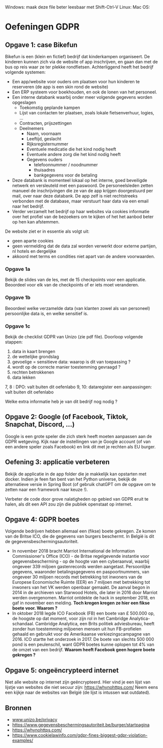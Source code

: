Windows: maak deze file beter leesbaar met Shift-Ctrl-V
Linux: 
Mac OS:

# Oefeningen GDPR

## Opgave 1: case Bikefun

Bikefun is een (klein en fictief) bedrijf dat kinderkampen organiseert. De kinderen kunnen zich via de website of app inschrijven, en gaan dan met de bus op reis waar ze ter plekke rondfietsen. Achterliggend heeft het bedrijf volgende systemen:

- Een app/website voor ouders om plaatsen voor hun kinderen te reserveren (de app is een skin rond de website)
- Een ERP systeem voor boekhouden, en ook de lonen van het personeel.
- Een interne databank waarbij onder meer volgende gegevens worden opgeslagen
    - Toekomstig geplande kampen
    - Lijst van contacten ter plaatsen, zoals lokale fietsenverhuur, logies, …
    - Contracten, prijszettingen
    - Deelnemers
        - Naam, voornaam
        - Leeftijd, geslacht
        - Rijksregisternummer
        - Eventuele medicatie die het kind nodig heeft
        - Eventuele andere zorg die het kind nodig heeft
        - Gegevens ouders
            - telefoonnummer / noodnummer
            - thuisadres
            - bankgegevens voor de betaling
- Deze databank is momenteel lokaal op het interne, goed beveiligde netwerk en versleuteld met een paswoord. De personeelsleden zetten manueel de inschrijvingen die ze van de app krijgen doorgestuurd per mail, over naar deze databank. De app zelf is niet rechtstreeks verbonden met de database, maar verstuurt haar data via een email naar het bedrijf.
- Verder verzamelt het bedrijf op haar websites via cookies informatie over het profiel van de bezoekers om te kijken of het het aanbod beter op hen kan afstemmen.

De website ziet er in essentie als volgt uit:
- geen aparte cookies
- geen vermelding dat de data zal worden verwerkt door externe partijen, nl hotels en dergelijke
- akkoord met terms en condities niet apart van de andere voorwaarden.

### Opgave 1a
Bekijk de slides van de les, met de 15 checkpoints voor een applicatie. Beoordeel voor elk van de checkpoints of er iets moet veranderen.

### Opgave 1b
Beoordeel welke verzamelde data (van klanten zowel als van personeel) persoonlijke data is, en welke sensitief is.

### Opgave 1c
Bekijk de checklist GDPR van Unizo (zie pdf file). Doorloop volgende stappen:
1. data in kaart brengen
2. de wettelijke grondslag
3. gevoelige = sensitieve data: waarop is dit van toepassing ?
4. wordt op de correcte manier toestemming gevraagd ?
5. rechten betrokkenen
6. data lekken


7, 8 : DPO: valt buiten dit oefenlabo
9, 10: dataregister een aanpassingen: valt buiten dit oefenlabo


Welke extra informatie heb je van dit bedrijf nog nodig ?

## Opgave 2: Google (of Facebook, Tiktok, Snapchat, Discord, ...)
Google is een grote speler die zich sterk heeft moeten aanpassen aan de GDPR wetgeving. Kijk naar de instellingen van je Google account (of van een andere speler zoals Facebook) en link dit met je rechten als EU burger.

## Oefening 3: applicatie verbeteren
Bekijk de applicatie in de app folder die je makkelijk kan opstarten met docker. Indien je feen fan bent van het Python universe, bekijk de alternatieve versie in Spring Boot (of gebruik chatGPT om de opgave om te zetten naar een framework naar keuze !).

Verbeter de code door grove nalatigheden op gebied van GDPR eruit te halen, als dit een API zou zijn die publiek openstaat op internet.

## Opgave 4: GDPR boetes
Volgende bedrijven hebben allemaal een (fikse) boete gekregen. Ze komen van de Britse ICO, die de gegevens van burgers beschermt. In België is dit de gegevensbeschermingsautoriteit.
- In november 2018 bracht Marriot International de Information Commissioner's Office (ICO) - de Britse regelgevende instantie voor gegevensbescherming - op de hoogte van een cyberaanval, waarbij ongeveer 339 miljoen gastenrecords werden aangetast. Persoonlijke gegevens, waaronder betalingsgegevens en paspoortnummers, van ongeveer 30 miljoen records met betrekking tot inwoners van de Europese Economische Ruimte (EER) en 7 miljoen met betrekking tot inwoners van het VK werden openbaar gemaakt. De aanval begon in 2014 in de archieven van Starwood Hotels, die later in 2016 door Marriot werden overgenomen.
Marriot ontdekte de hack in september 2018, en gaf in november een melding. **Toch kregen kregen ze hier een fikse boete voor. Waarom ?**
- In oktober 2018 legde ICO Facebook (FB) een boete van £ 500.000 op, de hoogste op dat moment, voor zijn rol in het Cambridge Analytica-schandaal. Cambridge Analytica, een Brits politiek adviesbureau, heeft zonder hun toestemming miljoenen mensen uit hun FB-profielen gehaald en gebruikt voor de Amerikaanse verkiezingscampagne van 2016. ICO startte het onderzoek in 2017.
De boete van slechts 500 000 pond is een peulenschil, want GDPR boetes kunne oplopen tot 4% van de omzet van een bedrijf. **Waarom heeft Facebook geen hogere boete gekregen ?**


## Opgave 5: ongeëncrypteerd internet
Niet alle website op internet zijn geëncrypteerd. Hier vind je een lijst van lijstje van websites die niet secuur zijn: https://whynohttps.com/
Neem eens een kijkje naar de websites van België (de lijst is intussen wat outdated).


## Bronnen

- www.unizo.be/privacy
- https://www.gegevensbeschermingsautoriteit.be/burger/startpagina
- https://whynohttps.com/
- https://www.cookielawinfo.com/gdpr-fines-biggest-gdpr-violation-examples/
